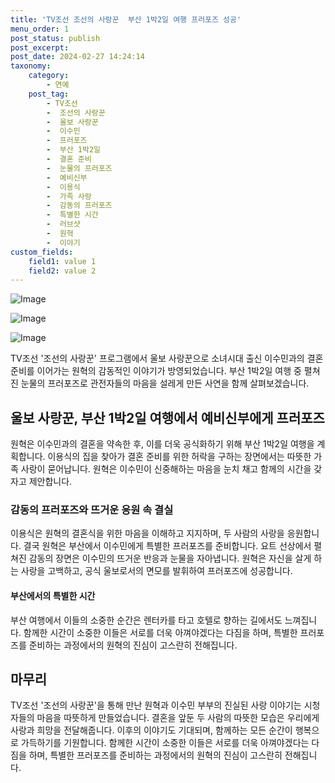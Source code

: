 ```yaml
---
title: 'TV조선 조선의 사랑꾼  부산 1박2일 여행 프러포즈 성공'
menu_order: 1
post_status: publish
post_excerpt: 
post_date: 2024-02-27 14:24:14
taxonomy:
    category:
        - 연예
    post_tag:
        - TV조선
        -  조선의 사랑꾼
        -  울보 사랑꾼
        -  이수민
        -  프러포즈
        -  부산 1박2일
        -  결혼 준비
        -  눈물의 프러포즈
        -  예비신부
        -  이용식
        -  가족 사랑
        -  감동의 프러포즈
        -  특별한 시간
        -  러브샷
        -  원혁
        -  이야기
custom_fields:
    field1: value 1
    field2: value 2
---
```


![Image](https://mimgnews.pstatic.net/image/468/2024/02/27/0001034027_001_20240227002006338.jpg?type=w540)

![Image](https://ssl.pstatic.net/mimgnews/image/468/2024/02/27/0001034027_002_20240227002006386.jpg?type=w540)

![Image](https://mimgnews.pstatic.net/image/468/2024/02/27/0001034027_003_20240227002006554.jpg?type=w540)

TV조선 '조선의 사랑꾼' 프로그램에서 울보 사랑꾼으로 소녀시대 출신 이수민과의 결혼 준비를 이어가는 원혁의 감동적인 이야기가 방영되었습니다. 부산 1박2일 여행 중 펼쳐진 눈물의 프러포즈로 관전자들의 마음을 설레게 만든 사연을 함께 살펴보겠습니다.
## 울보 사랑꾼, 부산 1박2일 여행에서 예비신부에게 프러포즈
원혁은 이수민과의 결혼을 약속한 후, 이를 더욱 공식화하기 위해 부산 1박2일 여행을 계획합니다. 이용식의 집을 찾아가 결혼 준비를 위한 허락을 구하는 장면에서는 따뜻한 가족 사랑이 묻어납니다. 원혁은 이수민이 신중해하는 마음을 눈치 채고 함께의 시간을 갖자고 제안합니다.
### 감동의 프러포즈와 뜨거운 응원 속 결실
이용식은 원혁의 결혼식을 위한 마음을 이해하고 지지하며, 두 사람의 사랑을 응원합니다. 결국 원혁은 부산에서 이수민에게 특별한 프러포즈를 준비합니다. 요트 선상에서 펼쳐진 감동의 장면은 이수민의 뜨거운 반응과 눈물을 자아냅니다. 원혁은 자신을 살게 하는 사랑을 고백하고, 공식 울보로서의 면모를 발휘하여 프러포즈에 성공합니다.
#### 부산에서의 특별한 시간
부산 여행에서 이들의 소중한 순간은 렌터카를 타고 호텔로 향하는 길에서도 느껴집니다. 함께한 시간이 소중한 이들은 서로를 더욱 아껴야겠다는 다짐을 하며, 특별한 프러포즈를 준비하는 과정에서의 원혁의 진심이 고스란히 전해집니다.
## 마무리
TV조선 '조선의 사랑꾼'을 통해 만난 원혁과 이수민 부부의 진실된 사랑 이야기는 시청자들의 마음을 따뜻하게 만들었습니다. 결혼을 앞둔 두 사람의 따뜻한 모습은 우리에게 사랑과 희망을 전달해줍니다. 이후의 이야기도 기대되며, 함께하는 모든 순간이 행복으로 가득하기를 기원합니다. 함께한 시간이 소중한 이들은 서로를 더욱 아껴야겠다는 다짐을 하며, 특별한 프러포즈를 준비하는 과정에서의 원혁의 진심이 고스란히 전해집니다.
